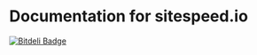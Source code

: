 Documentation for sitespeed.io
================

[![Bitdeli Badge](https://d2weczhvl823v0.cloudfront.net/sitespeedio/doc.sitespeed.io/trend.png)](https://bitdeli.com/free "Bitdeli Badge")

